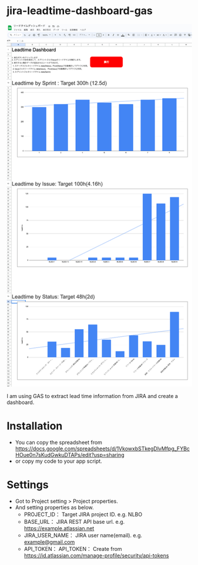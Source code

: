 # jira-leadtime-dashboard-gas
![](dashboard.png)

I am using GAS to extract lead time information from JIRA and create a dashboard.

# Installation

* You can copy the spreadsheet from https://docs.google.com/spreadsheets/d/1VkowxbSTkegDlvMfpg_FYBcHOue0n7sKudGwkuDTAPs/edit?usp=sharing
* or copy my code to your app script.

# Settings

* Got to Project setting > Project properties.
* And setting properties as below.
  * PROJECT_ID： Target JIRA project ID. e.g. NLBO
  * BASE_URL： JIRA REST API base url. e.g. https://example.atlassian.net
  * JIRA_USER_NAME： JIRA user name(email). e.g. example@gmail.com
  * API_TOKEN： API_TOKEN： Create from https://id.atlassian.com/manage-profile/security/api-tokens
